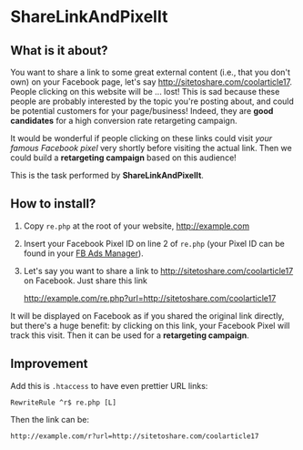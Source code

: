 ShareLinkAndPixelIt
===================

## What is it about?

You want to share a link to some great external content (i.e., that you don't own) on your Facebook page, let's say http://sitetoshare.com/coolarticle17.
People clicking on this website will be ... lost! This is sad because these people are probably interested by the topic you're posting about, and could be potential customers for your page/business! Indeed, they are **good candidates** for a high conversion rate retargeting campaign.

It would be wonderful if people clicking on these links could visit *your famous Facebook pixel* very shortly before visiting the actual link. Then we could build a **retargeting campaign** based on this audience!

This is the task performed by **ShareLinkAndPixelIt**.


## How to install?

1. Copy `re.php` at the root of your website, http://example.com

2. Insert your Facebook Pixel ID on line 2 of `re.php` (your Pixel ID can be found in your [FB Ads Manager](https://www.facebook.com/ads/manager/pixel/facebook_pixel/)).

3. Let's say you want to share a link to http://sitetoshare.com/coolarticle17 on Facebook. Just share this link

    http://example.com/re.php?url=http://sitetoshare.com/coolarticle17
    
It will be displayed on Facebook as if you shared the original link directly, but there's a huge benefit: by clicking on this link, your Facebook Pixel will track this visit. Then it can be used for a **retargeting campaign**.

## Improvement

Add this is `.htaccess` to have even prettier URL links:

    RewriteRule ^r$ re.php [L]
    
Then the link can be:

    http://example.com/r?url=http://sitetoshare.com/coolarticle17
